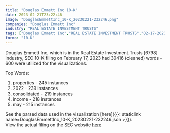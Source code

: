 ```yaml
---
title: "Douglas Emmett Inc 10-K"
date: 2023-02-21T23:22:46
image: "DouglasEmmettInc_10-K_20230221-232246.png"
companies: "Douglas Emmett Inc"
industry: "REAL ESTATE INVESTMENT TRUSTS"
tags: ["Douglas Emmett Inc","REAL ESTATE INVESTMENT TRUSTS","02-17-2023","10-K"]
forms: "10-K"
---
```

Douglas Emmett Inc, which is in the Real Estate Investment Trusts [6798] industry, SEC 10-K filing on February 17, 2023 had 30416 (cleaned) words - 600 were utilized for the visualizations.

Top Words:
1. properties - 245 instances
2. 2022 - 239 instances
3. consolidated - 219 instances
4. income - 218 instances
5. may - 215 instances


See the parsed data used in the visualization [here]({{< staticlink name=DouglasEmmettInc_10-K_20230221-232246.json >}}).  
View the actual filing on the SEC website [here](https://www.sec.gov/Archives/edgar/data/1364250/0001364250-23-000009.txt)